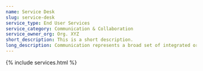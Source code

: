 ```yaml
---
name: Service Desk
slug: service-desk
service_type: End User Services
service_category: Communication & Collaboration
service_owner_org: Org. XYZ
short_description: This is a short description.
long_description: Communication represents a broad set of integrated or individual services that enable users to communicate with other users, partners or customers. This communication may occur via electronic mail, calendaring, messaging, social communities, audio conferencing, video conferencing and voice calls. More robust, unified messaging service offerings provide file transfer, file sync and share, embedded images, clickable hyperlinks, Voice over IP (VoIP) and video chat.
---
```


{% include services.html %}